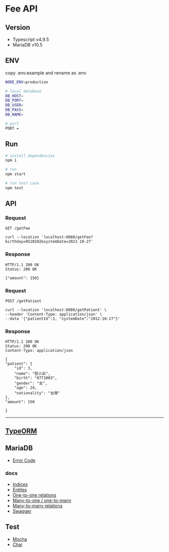 # Fee API

## Version

- Typescript v4.9.5
- MariaDB v10.5

## ENV

copy .env.example and rename as .env

```bash
NODE_ENV=production

# local database
DB_HOST=
DB_PORT=
DB_USER=
DB_PASS=
DB_NAME=

# port
PORT =
```

## Run

```bash
# install dependencies
npm i

# run
npm start

# run test case
npm test

```

## API

### Request

`GET /getFee`

    curl --location 'localhost:8080/getFee?birthday=0520102&systemDate=2021-10-27'

### Response

    HTTP/1.1 200 OK
    Status: 200 OK

    {"amount": 150}

### Request

`POST /getPatient`

    curl --location 'localhost:8080/getPatient' \
    --header 'Content-Type: application/json' \
    --data '{"patientId":3, "systemDate":"2012-10-27"}'

### Response

    HTTP/1.1 200 OK
    Status: 200 OK
    Content-Type: application/json

    {
    "patient": {
        "id": 3,
        "name": "莊小云",
        "birth": "0771003",
        "gender": "女",
        "age": 24,
        "nationality": "台灣"
    },
    "amount": 150

    }

---

## [TypeORM](https://github.com/typeorm/typeorm)

## MariaDB

- [Error Code](https://mariadb.com/docs/reference/es10.4/error-codes/#error-codes-in-10-4)

### docs

- [Indices](https://github.com/typeorm/typeorm/blob/master/docs/indices.md)
- [Entites](https://github.com/typeorm/typeorm/blob/master/docs/entities.md)
- [One-to-one relations](https://github.com/typeorm/typeorm/blob/master/docs/one-to-one-relations.md)
- [Many-to-one / one-to-many](https://github.com/typeorm/typeorm/blob/master/docs/many-to-one-one-to-many-relations.md)
- [Many-to-many relations](https://github.com/typeorm/typeorm/blob/master/docs/many-to-many-relations.md)
- [Swagger](https://swagger.io/specification/)

## Test

- [Mocha](https://mochajs.org/api/mocha)
- [Chai](https://www.chaijs.com/)
